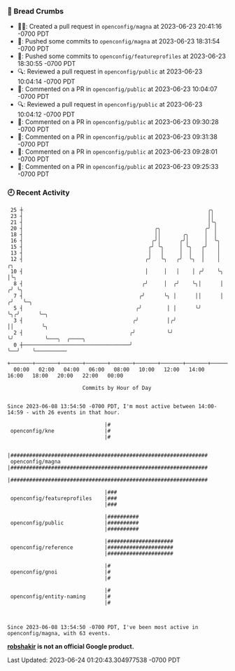 ### 🍞 Bread Crumbs

 * ✍🏼: Created a pull request in `openconfig/magna` at 2023-06-23 20:41:16 -0700 PDT
 * 🚢: Pushed some commits to `openconfig/magna` at 2023-06-23 18:31:54 -0700 PDT
 * 🚢: Pushed some commits to `openconfig/featureprofiles` at 2023-06-23 18:30:55 -0700 PDT
 * 🔍: Reviewed a pull request in  `openconfig/public` at 2023-06-23 10:04:14 -0700 PDT
 * 💬: Commented on a PR in  `openconfig/public` at 2023-06-23 10:04:07 -0700 PDT
 * 🔍: Reviewed a pull request in  `openconfig/public` at 2023-06-23 10:04:12 -0700 PDT
 * 💬: Commented on a PR in  `openconfig/public` at 2023-06-23 09:30:28 -0700 PDT
 * 💬: Commented on a PR in  `openconfig/public` at 2023-06-23 09:31:38 -0700 PDT
 * 💬: Commented on a PR in  `openconfig/public` at 2023-06-23 09:28:01 -0700 PDT
 * 💬: Commented on a PR in  `openconfig/public` at 2023-06-23 09:25:33 -0700 PDT

### 🕘 Recent Activity
```
 25 ┼                                                           ╭╮
 23 ┤                                                           ││
 21 ┤                                                           │╰╮
 20 ┤                                          ╭╮              ╭╯ │
 18 ┤                                          ││       ╭╮     │  │
 16 ┤                                         ╭╯│      ╭╯│     │  ╰╮
 15 ┤                                        ╭╯ ╰╮     │ ╰╮   ╭╯   │
 13 ┤                                        │   │     │  │   │    │
 12 ┤                                       ╭╯   ╰╮   ╭╯  ╰╮  │    │     ╭╮
 10 ┤                                       │     │   │    │ ╭╯    ╰╮    │╰╮
  8 ┤                                      ╭╯     │  ╭╯    ╰╮│      │   ╭╯ ╰╮
  7 ┤                                     ╭╯      ╰╮ │      ││      │  ╭╯   ╰─╮
  5 ┤                                    ╭╯        │ │      ╰╯      ╰╮╭╯      ╰─╮
  3 ┤                                   ╭╯         │╭╯               ││         ╰╮
  2 ┤                                  ╭╯          ╰╯                ╰╯          ╰───╮  ╭────╮
  0 ┼──────────────────────────────────╯                                             ╰──╯    ╰──────────
    +───────+───────+───────+───────+───────+───────+───────+───────+───────+───────+───────+───────+────
  00:00   02:00   04:00   06:00   08:00   10:00   12:00   14:00   16:00   18:00   20:00   22:00   00:00   

						Commits by Hour of Day


Since 2023-06-08 13:54:50 -0700 PDT, I'm most active between 14:00-14:59 - with 26 events in that hour.

```



```
                               |#
 openconfig/kne                |#
                               |#

                               |###############################################################
 openconfig/magna              |###############################################################
                               |###############################################################

                               |###
 openconfig/featureprofiles    |###
                               |###

                               |##########
 openconfig/public             |##########
                               |##########

                               |#####################
 openconfig/reference          |#####################
                               |#####################

                               |#
 openconfig/gnoi               |#
                               |#

                               |#
 openconfig/entity-naming      |#
                               |#



Since 2023-06-08 13:54:50 -0700 PDT, I've been most active in openconfig/magna, with 63 events.

```
**[robshakir](mailto:robjs@google.com) is not an official Google product.**  


Last Updated: 2023-06-24 01:20:43.304977538 -0700 PDT
